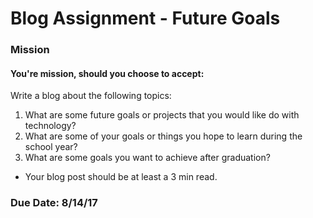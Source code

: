 
# Blog Assignment - Future Goals

### Mission<br> 
#### You're mission, should you choose to accept:

Write a blog about the following topics:
1. What are some future goals or projects that you would like do with technology?
2. What are some of your goals or things you hope to learn during the school year?
3. What are some goals you want to achieve after graduation?

- Your blog post should be at least a 3 min read.

### Due Date: 8/14/17
